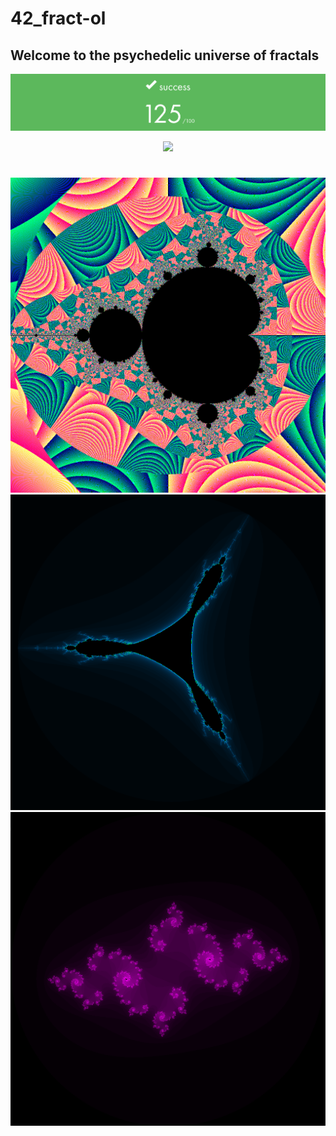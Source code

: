 # 42_fract-ol
## Welcome to the psychedelic universe of fractals

![Alt text](screenshots/Screenshot%20from%202023-08-06%2017-05-16.png)
<div align = center>

<img src="https://game.42sp.org.br/static/assets/achievements/fract-olm.png">
</div>

#

![Alt text](screenshots/Screenshot%20from%202023-08-06%2016-56-10.png)![Alt text](screenshots/Screenshot%20from%202023-08-06%2017-01-40.png)![Alt text](screenshots/Screenshot%20from%202023-08-06%2017-00-53.png)

